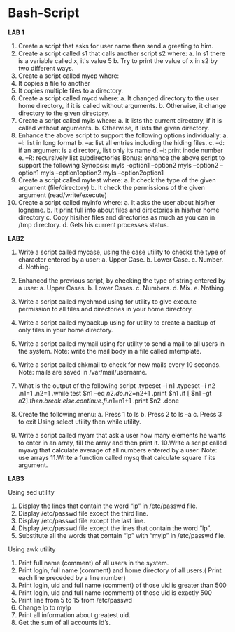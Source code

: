 # Bash-Script
**LAB 1**
1. Create a script that asks for user name then send a greeting to him.
2. Create a script called s1 that calls another script s2 where:
a. In s1 there is a variable called x, it's value 5
b. Try to print the value of x in s2 by two different ways.
3. Create a script called mycp where:
1. It copies a file to another
2. It copies multiple files to a directory.
4. Create a script called mycd where:
a. It changed directory to the user home directory, if it is called without arguments.
b. Otherwise, it change directory to the given directory.
5. Create a script called myls where:
a. It lists the current directory, if it is called without arguments.
b. Otherwise, it lists the given directory.
6. Enhance the above script to support the following options individually:
    a. –l: list in long format
    b. –a: list all entries including the hiding files.
    c. –d: if an argument is a directory, list only its name
    d. –i: print inode number
    e. –R: recursively list subdirectories
Bonus: enhance the above script to support the following Synopsis:
    myls -option1 –option2
    myls –option2 –option1
    myls –option1option2
    myls –option2option1
7. Create a script called mytest where:
    a. It check the type of the given argument (file/directory)
    b. It check the permissions of the given argument (read/write/execute)
8. Create a script called myinfo where:
    a. It asks the user about his/her logname.
    b. It print full info about files and directories in his/her home directory
    c. Copy his/her files and directories as much as you can in /tmp directory.
    d. Gets his current processes status.


**LAB2**
1. Write a script called mycase, using the case utility to checks the type of character
entered by a user:
a. Upper Case.
b. Lower Case.
c. Number.
d. Nothing.
2. Enhanced the previous script, by checking the type of string entered by a user:
a. Upper Cases.
b. Lower Cases.
c. Numbers.
d. Mix.
e. Nothing.
3. Write a script called mychmod using for utility to give execute permission to all files and
directories in your home directory.
4. Write a script called mybackup using for utility to create a backup of only files in your
home directory.
5. Write a script called mymail using for utility to send a mail to all users in the system.
Note: write the mail body in a file called mtemplate.
6. Write a script called chkmail to check for new mails every 10 seconds. Note: mails are
saved in /var/mail/username.

7. What is the output of the following script
.typeset –i n1
.typeset –i n2
.n1=1
.n2=1
.while test $n1 –eq $n2
.do
.n2=$n2+1
.print $n1
.if [ $n1 –gt $n2 ]
.then
.break
.else
.continue
.fi
.n1=$n1+1
.print $n2
.done
8. Create the following menu:
a. Press 1 to ls
b. Press 2 to ls –a
c. Press 3 to exit
Using select utility then while utility.
9. Write a script called myarr that ask a user how many elements he wants to enter in an
array, fill the array and then print it.
10.Write a script called myavg that calculate average of all numbers entered by a user.
Note: use arrays
11.Write a function called mysq that calculate square if its argument.

**LAB3**

Using sed utility
1. Display the lines that contain the word “lp” in /etc/passwd file.
2. Display /etc/passwd file except the third line.
3. Display /etc/passwd file except the last line.
4. Display /etc/passwd file except the lines that contain the word “lp”.
5. Substitute all the words that contain “lp” with “mylp” in /etc/passwd file.

Using awk utility
1. Print full name (comment) of all users in the system.
2. Print login, full name (comment) and home directory of all users.( Print each line preceded
by a line number)
3. Print login, uid and full name (comment) of those uid is greater than 500
4. Print login, uid and full name (comment) of those uid is exactly 500
5. Print line from 5 to 15 from /etc/passwd
6. Change lp to mylp
7. Print all information about greatest uid.
8. Get the sum of all accounts id’s.
